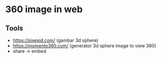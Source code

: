 # 360 image in web

## Tools
- https://pixexid.com/ (gambar 3d sphere)
- https://momento360.com/ (generator 3d sphere image to view 360)
 - share -> embed
